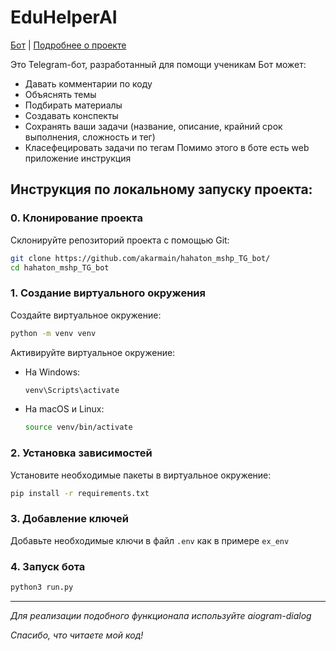 # EduHelperAI
[Бот](https://t.me/hahaton_mshp_bot) | [Подробнее о проекте](https://akarmain.ru/projects_info/Edu%20Helper%20AI)

Это Telegram-бот, разработанный для помощи ученикам
Бот может:
- Давать комментарии по коду 
- Объяснять темы
- Подбирать материалы 
- Создавать конспекты 
- Сохранять ваши задачи (название, описание, крайний срок выполнения, сложность и тег)
- Класефецировать задачи по тегам 
Помимо этого в боте есть web приложение инструкция


## Инструкция по локальному запуску проекта:
### 0. Клонирование проекта
Склонируйте репозиторий проекта с помощью Git:
```bash
git clone https://github.com/akarmain/hahaton_mshp_TG_bot/
cd hahaton_mshp_TG_bot
```

### 1. Создание виртуального окружения

Создайте виртуальное окружение:

```bash
python -m venv venv
```

Активируйте виртуальное окружение:

- На Windows:
    ```bash
    venv\Scripts\activate
    ```
- На macOS и Linux:
    ```bash
    source venv/bin/activate
    ```

### 2. Установка зависимостей

Установите необходимые пакеты в виртуальное окружение:

```bash
pip install -r requirements.txt
```

### 3. Добавление ключей

Добавьте необходимые ключи в файл `.env` как в примере `ex_env`

### 4. Запуск бота
```bash
python3 run.py
```

___ 
_Для реализации подобного функционала используйте aiogram-dialog_

_Спасибо, что читаете мой код!_
